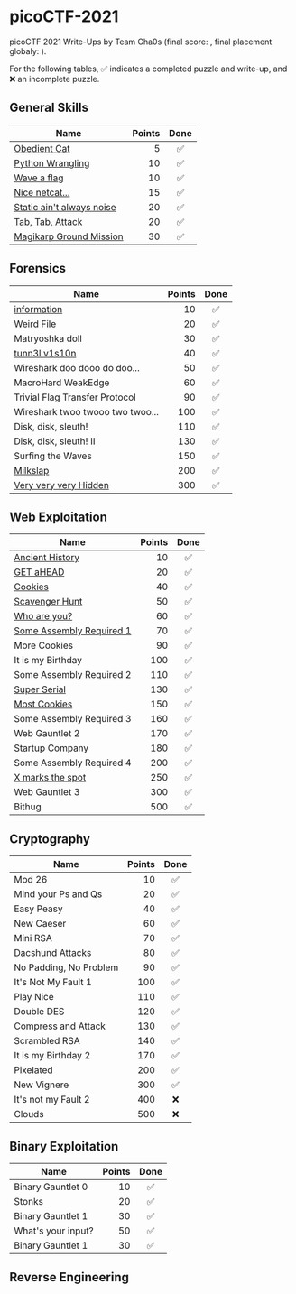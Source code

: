 # picoCTF-2021

picoCTF 2021 Write-Ups by Team Cha0s (final score: , final placement globaly: ).

For the following tables,
:white_check_mark: indicates a completed puzzle and write-up, and :x: an incomplete puzzle.

## General Skills

| Name                               | Points |         Done         |
| ---------------------------------- | -----: | :------------------: |
| [Obedient Cat](General%20Skills/Obedient%20Cat)|      5 |  :white_check_mark:  |
| [Python Wrangling](General%20Skills/Python%20Wrangling)                   |     10 |  :white_check_mark:  |
| [Wave a flag](/General%20Skills/Wave%20a%20flag)                        |     10 |  :white_check_mark:  |
| [Nice netcat...](/General%20Skills/Nice%20netcat)                     |     15 |  :white_check_mark:  |
| [Static ain't always noise](/General%20Skills/Static%20ain't%20always%20noise)          |     20 |  :white_check_mark:  |
| [Tab, Tab, Attack](/General%20Skills/Tab%2C%20Tab%2C%20Attack)                   |     20 |  :white_check_mark:  |
| [Magikarp Ground Mission](/General%20Skills/Magikarp%20Ground%20Mission)            |     30 |  :white_check_mark:  |


## Forensics

| Name                               | Points |         Done         |
| ---------------------------------- | -----: | :------------------: |
| [information](/Forensics/information)                        |     10 |  :white_check_mark:  |
| Weird File                         |     20 |  :white_check_mark:  |
| Matryoshka doll                    |     30 |  :white_check_mark:  |
| [tunn3l v1s10n](/Forensics/Tunnel_Vision)                      |     40 |  :white_check_mark:  |
| Wireshark doo dooo do doo...       |     50 |  :white_check_mark:  |
| MacroHard WeakEdge                 |     60 |  :white_check_mark:  |
| Trivial Flag Transfer Protocol     |     90 |  :white_check_mark:  |
| Wireshark twoo twooo two twoo...   |    100 |  :white_check_mark:  |
| Disk, disk, sleuth!                |    110 |  :white_check_mark:  |
| Disk, disk, sleuth! II             |    130 |  :white_check_mark:  |
| Surfing the Waves                  |    150 |  :white_check_mark:  |
| [Milkslap](/Forensics/Milkslap)                           |    200 |  :white_check_mark:  |
| [Very very very Hidden](/Forensics/VeryVeryVeryHidden)              |    300 |  :white_check_mark:  |

## Web Exploitation

| Name                               | Points |         Done         |
| ---------------------------------- | -----: | :------------------: |
| [Ancient History](/Web%20Exploitation/Ancient%20History)                    |     10 |  :white_check_mark: |
| [GET aHEAD](/Web%20Exploitation/GET%20aHEAD)                          |     20 |  :white_check_mark:  |
| [Cookies](/Web%20Exploitation/Cookies)                            |     40 |  :white_check_mark:  |
| [Scavenger Hunt](/Web%20Exploitation/Scavenger%20Hunt)                     |     50 |  :white_check_mark:  |
| [Who are you?](/Web%20Exploitation/Who%20are%20you)                       |     60 |  :white_check_mark:  |
| [Some Assembly Required 1](/Web%20Exploitation/Some%20Assembly%20Required%201)           |     70 |  :white_check_mark:  |
| More Cookies                       |     90 |  :white_check_mark:  |
| It is my Birthday                       |     100 |  :white_check_mark:  |
| Some Assembly Required 2           |     110 |  :white_check_mark:  |
| [Super Serial](/Web%20Exploitation/Some%20Assembly%20Required%201)                       |     130 |  :white_check_mark:  |
| [Most Cookies](/Web%20Exploitation/Most%20Cookies)                       |     150 |  :white_check_mark:  |
| Some Assembly Required 3           |     160 |  :white_check_mark:  |
| Web Gauntlet 2           |     170 |  :white_check_mark:  |
| Startup Company           |     180 |  :white_check_mark:  |
| Some Assembly Required 4           |     200 |  :white_check_mark:  |
| [X marks the spot](/Web%20Exploitation/X_Marks_The_Spot)                   |     250 |  :white_check_mark:  |
| Web Gauntlet 3                     |     300 |  :white_check_mark:  |
| Bithug                             |     500 |  :white_check_mark:  |

## Cryptography
| Name                               | Points |         Done         |
| ---------------------------------- | -----: | :------------------: |
| Mod 26                             |     10 |  :white_check_mark:  |
| Mind your Ps and Qs                |     20 |  :white_check_mark:  |
| Easy Peasy                         |     40 |  :white_check_mark:  |
| New Caeser                         |     60 |  :white_check_mark:  |
| Mini RSA                           |     70 |  :white_check_mark:  |
| Dacshund Attacks                   |     80 |  :white_check_mark:  |
| No Padding, No Problem             |     90 |  :white_check_mark:  |
| It's Not My Fault 1                |    100 |  :white_check_mark:  |
| Play Nice                          |    110 |  :white_check_mark:  |
| Double DES                         |    120 |  :white_check_mark:  |
| Compress and Attack                |    130 |  :white_check_mark:  |
| Scrambled RSA                      |    140 |  :white_check_mark:  |
| It is my Birthday 2                |    170 |  :white_check_mark:  |
| Pixelated                          |    200 |  :white_check_mark:  |
| New Vignere                        |    300 |  :white_check_mark:  |
| It's not my Fault 2                |    400 |         :x:          |
| Clouds                             |    500 |         :x:          |

## Binary Exploitation
| Name                               | Points |         Done         |
| ---------------------------------- | -----: | :------------------: |
| Binary Gauntlet 0                  |     10 |  :white_check_mark:  |
| Stonks                             |     20 |  :white_check_mark:  |
| Binary Gauntlet 1                  |     30 |  :white_check_mark:  |
| What's your input?                 |     50 |  :white_check_mark:  |
| Binary Gauntlet 1                  |     30 |  :white_check_mark:  |


## Reverse Engineering


